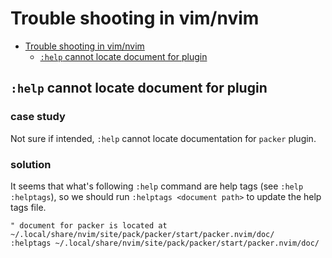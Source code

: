 # Trouble shooting in vim/nvim
<!--toc:start-->
- [Trouble shooting in vim/nvim](#trouble-shooting-in-vimnvim)
  - [`:help` cannot locate document for plugin](#help-cannot-locate-document-for-plugin)
<!--toc:end-->

## `:help` cannot locate document for plugin
### case study
Not sure if intended, `:help` cannot locate documentation for `packer` plugin.

### solution
It seems that what's following `:help` command are help tags (see `:help :helptags`), so we should run `:helptags <document path>` to update the help tags file.
```vim
" document for packer is located at ~/.local/share/nvim/site/pack/packer/start/packer.nvim/doc/
:helptags ~/.local/share/nvim/site/pack/packer/start/packer.nvim/doc/
```
